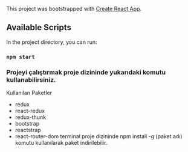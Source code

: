 This project was bootstrapped with [Create React App](https://github.com/facebook/create-react-app).

## Available Scripts

In the project directory, you can run:

### `npm start`

### Projeyi çalıştırmak proje dizininde yukarıdaki komutu kullanabilirsiniz.

Kullanılan Paketler
- redux
- react-redux
- redux-thunk
- bootstrap
- reactstrap
- react-router-dom
terminal proje dizininde npm install -g (paket adı) komutu kullanılarak paket indirilebilir.


